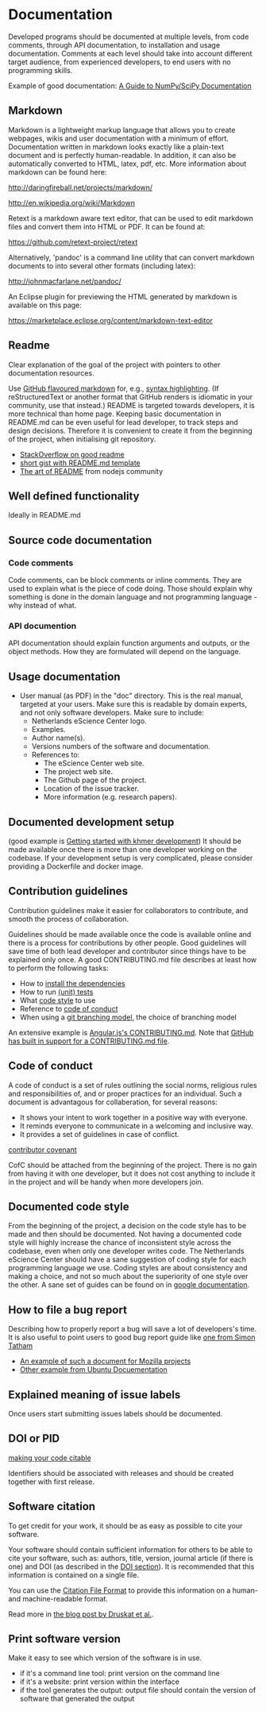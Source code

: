 # Documentation

Developed programs should be documented at multiple levels, from code comments, through API documentation, to installation and usage documentation.
Comments at each level should take into account different target audience, from experienced developers, to end users with no programming skills.

Example of good documentation: [A Guide to NumPy/SciPy Documentation](https://github.com/numpy/numpy/blob/master/doc/HOWTO_DOCUMENT.rst.txt)

## Markdown

Markdown is a lightweight markup language that allows you to create webpages, wikis and user documentation with a minimum of effort. Documentation written in markdown looks exactly like a plain-text document and is perfectly human-readable. In addition, it can also be automatically converted to HTML, latex, pdf, etc.
More information about markdown can be found here:

<http://daringfireball.net/projects/markdown/>

<http://en.wikipedia.org/wiki/Markdown>

Retext is a markdown aware text editor, that can be used to edit markdown files and convert them into HTML or PDF. It can be found at:

<https://github.com/retext-project/retext>

Alternatively, 'pandoc' is a command line utility that can convert markdown documents to into several other formats (including latex):

<http://johnmacfarlane.net/pandoc/>

An Eclipse plugin for previewing the HTML generated by markdown is available on this page:

<https://marketplace.eclipse.org/content/markdown-text-editor>

## Readme

Clear explanation of the goal of the project with pointers to other documentation resources.

Use [GitHub flavoured markdown](https://help.github.com/categories/writing-on-github) for, e.g.,
[syntax highlighting](https://help.github.com/articles/creating-and-highlighting-code-blocks).
(If reStructuredText or another format that GitHub renders is idiomatic in your community,
use that instead.)
README is targeted towards developers, it is more technical than home page.
Keeping basic documentation in README.md can be even useful for lead developer,
to track steps and design decisions.
Therefore it is convenient to create it from the beginning of the project,
when initialising git repository.

* [StackOverflow on good readme](https://web.archive.org/web/20170426031931/http://stackoverflow.com:80/questions/2304863/how-to-write-a-good-readme)
* [short gist with README.md template](https://gist.github.com/jxson/1784669)
* [The art of README](https://github.com/noffle/art-of-readme/blob/master/README.md) from nodejs community

## Well defined functionality

Ideally in README.md

## Source code documentation

### Code comments

Code comments, can be block comments or inline comments. They are used to explain what is the piece of code doing. Those should explain why something is done in the domain language and not programming language - why instead of what.

### API documention

API documentation should explain function arguments and outputs, or the object methods. How they are formulated will depend on the language.

## Usage documentation

* User manual (as PDF) in the "doc" directory. This is the real manual, targeted at your users. Make sure this is readable by domain experts, and not only software developers. Make sure to include:
    * Netherlands eScience Center logo.
    * Examples.
    * Author name(s).
    * Versions numbers of the software and documentation.
    * References to:
        * The eScience Center web site.
        * The project web site.
        * The Github page of the project.
        * Location of the issue tracker.
        * More information (e.g. research papers).

## Documented development setup

(good example is [Getting started with khmer development](http://khmer.readthedocs.org/en/latest/dev/getting-started.html))
It should be made available once there is more than one developer working on the codebase. If your development setup is very complicated, please consider providing a Dockerfile and docker image.

## Contribution guidelines

Contribution guidelines make it easier for collaborators to contribute, and smooth the process of collaboration.

Guidelines should be made available once the code is available online and there is a process
for contributions by other people. Good guidelines will save time of both lead
developer and contributor since things have to be explained only once. A good CONTRIBUTING.md
file describes at least how to perform the following tasks:

* How to [install the dependencies](#documented-development-setup)
* How to run [(unit) tests](testing.md#unit-tests)
* What [code style](https://the-turing-way.netlify.app/reproducible-research/code-quality/code-quality-style.html) to use
* Reference to [code of conduct](#code-of-conduct)
* When using a [git branching model](version_control.md#choose-one-branching-model), the choice of branching model

An extensive example is [Angular.js's CONTRIBUTING.md](https://github.com/angular/angular.js/blob/master/CONTRIBUTING.md). Note that [GitHub has built in support for a CONTRIBUTING.md file](https://github.com/blog/1184-contributing-guidelines).

## Code of conduct

A code of conduct is a set of rules outlining the social norms, religious rules and responsibilities of, and or proper practices for an individual. Such a document is advantagous for collaberation, for several reasons:

* It shows your intent to work together in a positive way with everyone.
* It reminds everyone to communicate in a welcoming and inclusive way.
* It provides a set of guidelines in case of conflict.

[contributor covenant](http://contributor-covenant.org/)

CofC should be attached from the beginning of the project. There is no gain from having it with one
developer, but it does not cost anything to include it in the project and will be handy when more
developers join.

## Documented code style

From the beginning of the project, a decision on the code style has to be made
and then should be documented. Not having a documented code style will highly
increase the chance of inconsistent style across the codebase, even when only
one developer writes code. The Netherlands eScience Center should have a sane suggestion of coding style
for each programming language we use. Coding styles are about consistency
and making a choice, and not so much about the superiority of one style over the other.
A sane set of guides can be found on in [google documentation](https://github.com/google/styleguide).

## How to file a bug report

Describing how to properly report a bug will save a lot of developers's time.
It is also useful to point users to good bug report guide like [one from Simon Tatham]( http://www.chiark.greenend.org.uk/~sgtatham/bugs.html)

* [An example of such a document for Mozilla projects](https://developer.mozilla.org/en-US/docs/Mozilla/QA/Bug_writing_guidelines)
* [Other example from Ubuntu Docuementation](https://help.ubuntu.com/community/ReportingBugs)

## Explained meaning of issue labels

Once users start submitting issues labels should be documented.

## DOI or PID

[making your code citable](https://guides.github.com/activities/citable-code/)

Identifiers should be associated with releases and should be created together with first release.

## Software citation

To get credit for your work, it should be as easy as possible to cite your software. 

Your software should contain sufficient information for others to be able to cite your software, such as: authors, title, version, journal article (if there is one) and DOI (as described in the [DOI section](documentation.md#doi-or-pid)). It is recommended that this information is contained on a single file.

You can use the [Citation File Format](https://citation-file-format.github.io/) to provide this information on a human- and machine-readable format.

Read more in [the blog post by Druskat et al.](https://software.ac.uk/blog/2017-12-12-standard-format-citation-files).

## Print software version

Make it easy to see which version of the software is in use.

* if it's a command line tool: print version on the command line
* if it's a website: print version within the interface
* if the tool generates the output: output file should contain the version of software that generated the output
